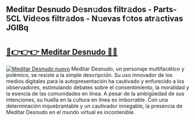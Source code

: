## Meditar Desnudo D𝚎sn𝚞dos filtr𝚊dos - Parts-5CL Vid𝚎os filtr𝚊dos - N𝚞evas f𝚘tos atr𝚊ctivas JGlBq

# <h2><a href="http://mb18qz.tromn.icu/?c=Meditar+Desnudo">🔗👉👉👉 Meditar Desnudo 🔗🔗</a></h2>

[![Meditar Desnudo nuevo](https://i.imgur.com/pEAQMta.gif)](http://mb18qz.tromn.icu/?c=Meditar+Desnudo)
Meditar Desnudo, un personaje multifacético y polémico, se resiste a la simple descripción. Su uso innovador de los medios digitales para la autopresentación ha cautivado y enfurecido a los observadores, estimulando debates sobre el consentimiento, la moralidad y la esencia de las comunidades en línea. A pesar de la ambigüedad de sus intenciones, su huella en la cultura en línea es imborrable. Con una determinación inquebrantable y un cautivador innegable, la presencia de Meditar Desnudo en el mundo virtual es incontenible.
